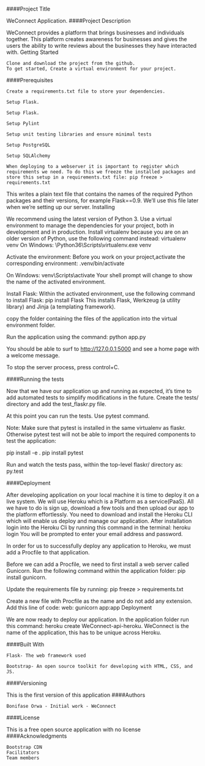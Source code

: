 ####Project Title

WeConnect Application.
####Project Description

WeConnect provides a platform that brings businesses and individuals together. This platform creates awareness for businesses and gives the users the ability to write reviews about the businesses they have interacted with.
Getting Started

    Clone and download the project from the github.
    To get started, Create a virtual environment for your project.

####Prerequisites

    Create a requirements.txt file to store your dependencies.

    Setup Flask.

    Setup Flask.

    Setup Pylint

    Setup unit testing libraries and ensure minimal tests

    Setup PostgreSQL

    Setup SQLAlchemy

    When deploying to a webserver it is important to register which requirements we need. To do this we freeze the installed packages and store this setup in a requirements.txt file: pip freeze > requirements.txt

This writes a plain text file that contains the names of the required Python packages and their versions, for example Flask==0.9. We’ll use this file later when we’re setting up our server.
Installing

We recommend using the latest version of Python 3. Use a virtual environment to manage the dependencies for your project, both in development and in production. Install virtualenv because you are on an older version of Python, use the following command instead: virtualenv venv On Windows: \Python36\Scripts\virtualenv.exe venv

Activate the environment: Before you work on your project,activate the corresponding environment: .venv/bin/activate

On Windows: venv\Scripts\activate Your shell prompt will change to show the name of the activated environment.

Install Flask: Within the activated environment, use the following command to install Flask: pip install Flask This installs Flask, Werkzeug (a utility library) and Jinja (a templating framework).

copy the folder containing the files of the application into the virtual environment folder.

Run the application using the command: python app.py

You should be able to surf to http://127.0.0.1:5000 and see a home page with a welcome message.

To stop the server process, press control+C.

####Running the tests

Now that we have our application up and running as expected, it’s time to add automated tests to simplify modifications in the future. Create the tests/ directory and add the test_flaskr.py file.

At this point you can run the tests. Use pytest command.

Note: Make sure that pytest is installed in the same virtualenv as flaskr. Otherwise pytest test will not be able to import the required components to test the application:

pip install -e . pip install pytest

Run and watch the tests pass, within the top-level flaskr/ directory as: py.test

####Deployment

After developing application on your local machine it is time to deploy it on a live system. We will use Heroku which is a Platform as a service(PaaS). All we have to do is sign up, download a few tools and then upload our app to the platform effortlessly. You need to download and install the Heroku CLI which will enable us deploy and manage our application. After installation login into the Heroku Cli by running this command in the terminal: heroku login You will be prompted to enter your email address and password.

In order for us to successfully deploy any application to Heroku, we must add a Procfile to that application.

Before we can add a Procfile, we need to first install a web server called Gunicorn. Run the following command within the application folder: pip install gunicorn.

Update the requirements file by running: pip freeze > requirements.txt

Create a new file with Procfile as the name and do not add any extension. Add this line of code: web: gunicorn app:app Deployment

We are now ready to deploy our application. In the application folder run this command: heroku create WeConnect-api-heroku. WeConnect is the name of the application, this has to be unique across Heroku.

####Built With

    Flask- The web framework used

    Bootstrap- An open source toolkit for developing with HTML, CSS, and JS.

####Versioning

This is the first version of this application
####Authors

    Bonifase Orwa - Initial work - WeConnect

####License

This is a free open source application with no license
####Acknowledgments

    Bootstrap CDN
    Facilitators
    Team members
